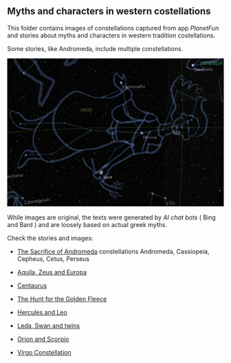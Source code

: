 ## Myths and characters in western costellations

This folder contains images of constellations captured from app *PlanetFun*
and stories about myths and characters in western tradition costellations.

Some stories, like Andromeda, include multiple constellations.

![Virgo](Virgo.png)

While images are original, the texts were generated by *AI chat bots* ( Bing and Bard )
and are loosely based on actual greek myths.

Check the stories and images:

* [The Sacrifice of Andromeda](Andromeda.md) constellations Andromeda, Cassiopeia, Cepheus, Cetus, Perseus

* [Aquila, Zeus and Europa](Aquila.md)

* [Centaurus](Centaurus.md)

* [The Hunt for the Golden Fleece](GoldenFleece.md)

* [Hercules and Leo](HerculesLeo.md)

* [Leda, Swan and twins](LedaSwanGemini.md)

* [Orion and Scorpio](OrionAndScorpio.md)

* [Virgo Constellation](Virgo.md)



